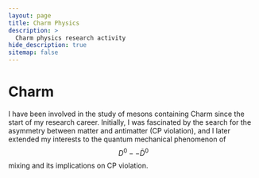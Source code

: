 ```yaml
---
layout: page
title: Charm Physics
description: >
  Charm physics research activity
hide_description: true
sitemap: false
---
```


# Charm
I have been involved in the study of mesons containing Charm since the start of my research career.
Initially, I was fascinated by the search for the asymmetry between matter and antimatter (CP violation), 
and I later extended my interests to the quantum mechanical phenomenon of $$ D^0--\bar{D}^0 $$ mixing and its implications on CP violation.